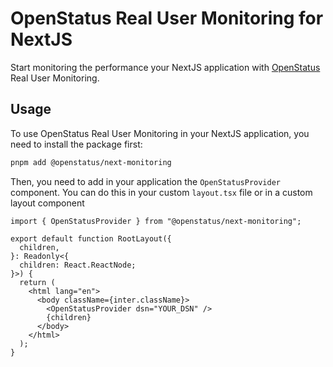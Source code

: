 # OpenStatus Real User Monitoring for NextJS

Start monitoring the performance your NextJS application with [OpenStatus](https://www.openstatus.dev) Real User Monitoring.

## Usage

To use OpenStatus Real User Monitoring in your NextJS application, you need to install the package first:

```bash
pnpm add @openstatus/next-monitoring
```

Then, you need to add in your application the `OpenStatusProvider` component. You can do this in your custom `layout.tsx` file or in a custom layout component

```tsx
import { OpenStatusProvider } from "@openstatus/next-monitoring";

export default function RootLayout({
  children,
}: Readonly<{
  children: React.ReactNode;
}>) {
  return (
    <html lang="en">
      <body className={inter.className}>
        <OpenStatusProvider dsn="YOUR_DSN" />
        {children}
      </body>
    </html>
  );
}
```


